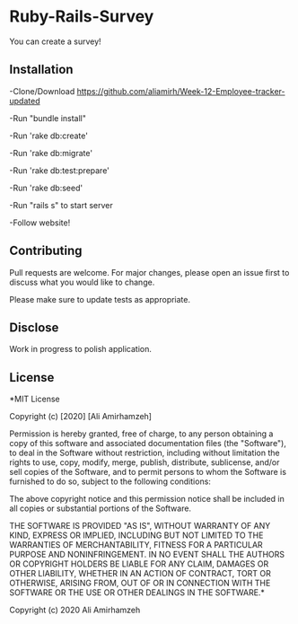 # Ruby-Rails-Survey

You can create a survey!

## Installation
-Clone/Download https://github.com/aliamirh/Week-12-Employee-tracker-updated

-Run "bundle install"

-Run 'rake db:create'

-Run 'rake db:migrate'

-Run 'rake db:test:prepare'

-Run 'rake db:seed'

-Run "rails s" to start server

-Follow website!


## Contributing
Pull requests are welcome. For major changes, please open an issue first to discuss what you would like to change.

Please make sure to update tests as appropriate.

## Disclose
Work in progress to polish application.

## License
*MIT License

Copyright (c) [2020] [Ali Amirhamzeh]

Permission is hereby granted, free of charge, to any person obtaining a copy of this software and associated documentation files (the "Software"), to deal in the Software without restriction, including without limitation the rights to use, copy, modify, merge, publish, distribute, sublicense, and/or sell copies of the Software, and to permit persons to whom the Software is furnished to do so, subject to the following conditions:

The above copyright notice and this permission notice shall be included in all copies or substantial portions of the Software.

THE SOFTWARE IS PROVIDED "AS IS", WITHOUT WARRANTY OF ANY KIND, EXPRESS OR IMPLIED, INCLUDING BUT NOT LIMITED TO THE WARRANTIES OF MERCHANTABILITY, FITNESS FOR A PARTICULAR PURPOSE AND NONINFRINGEMENT. IN NO EVENT SHALL THE AUTHORS OR COPYRIGHT HOLDERS BE LIABLE FOR ANY CLAIM, DAMAGES OR OTHER LIABILITY, WHETHER IN AN ACTION OF CONTRACT, TORT OR OTHERWISE, ARISING FROM, OUT OF OR IN CONNECTION WITH THE SOFTWARE OR THE USE OR OTHER DEALINGS IN THE SOFTWARE.*

Copyright (c) 2020 Ali Amirhamzeh
